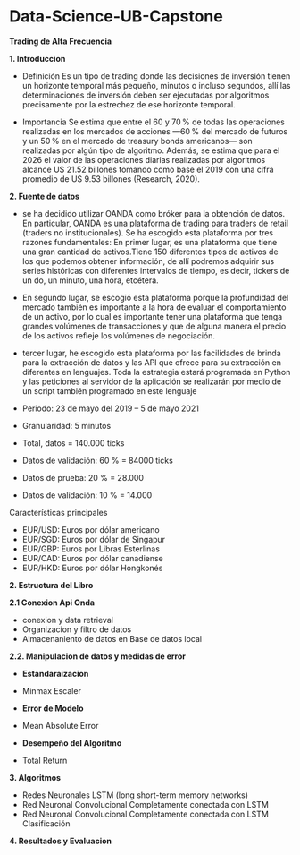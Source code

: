 # Data-Science-UB-Capstone

**Trading de Alta Frecuencia**

**1. Introduccion**


* Definición
Es un tipo de trading donde las decisiones de inversión tienen un horizonte temporal más pequeño, minutos o incluso segundos, allí las determinaciones de inversión deben ser ejecutadas por algoritmos precisamente por la estrechez de ese horizonte temporal.

* Importancia
Se estima que entre el 60 y 70 % de todas las operaciones realizadas en los mercados de acciones —60 % del mercado de futuros y un 50 % en el mercado de treasury bonds americanos— son realizadas por algún tipo de algoritmo. Además, se estima que para el 2026 el valor de las operaciones diarias realizadas por algoritmos alcance US 21.52 billones tomando como base el 2019 con una cifra promedio de US 9.53 billones (Research, 2020).

**2. Fuente de datos**

* se ha decidido utilizar OANDA como bróker para la obtención de datos. En particular, OANDA es una plataforma de trading para traders de retail (traders no institucionales). Se ha escogido esta plataforma por tres razones fundamentales:
En primer lugar, es una plataforma que tiene una gran cantidad de activos.Tiene 150 diferentes tipos de activos de los que podemos obtener información, de allí podremos adquirir sus series históricas con diferentes intervalos de tiempo, es decir, tickers de un 
do, un minuto, una hora, etcétera.  

* En segundo lugar, se escogió esta plataforma porque la profundidad del mercado también es importante a la hora de evaluar el comportamiento de un activo, por lo cual es importante tener una plataforma que tenga grandes volúmenes de transacciones y que de alguna manera el precio de los activos refleje los volúmenes de negociación. 

* tercer lugar, he escogido esta plataforma por las facilidades de brinda para la extracción de datos y las API que ofrece para su extracción en diferentes en lenguajes. Toda la estrategia estará programada en Python y las peticiones al servidor de la aplicación se realizarán por medio de un script también programado en este lenguaje

* Periodo: 23 de mayo del 2019 – 5 de mayo 2021
* Granularidad: 5 minutos
* Total, datos = 140.000 ticks
* Datos de validación: 60 % = 84000 ticks
* Datos de prueba: 20 % = 28.000
* Datos de validación: 10 % = 14.000

Características principales
* EUR/USD:  Euros por dólar americano
* EUR/SGD:  Euros por dólar de Singapur
* EUR/GBP:  Euros por Libras Esterlinas
* EUR/CAD:  Euros por dólar canadiense
* EUR/HKD:  Euros por dólar Hongkonés

**2. Estructura del Libro**

**2.1 Conexion Api Onda**
* conexion y data retrieval
* Organizacion  y filtro de datos
* Almacenaniento de datos en Base de datos local

**2.2. Manipulacion de datos y medidas de error**

* **Estandaraizacion**

- Minmax Escaler

* **Error de Modelo**
- Mean Absolute Error

* **Desempeño del Algoritmo**

- Total Return


**3. Algoritmos**

* Redes Neuronales LSTM (long short-term memory networks) 
* Red Neuronal Convolucional Completamente conectada con LSTM
* Red Neuronal Convolucional Completamente conectada con LSTM Clasificación

**4. Resultados y Evaluacion**



